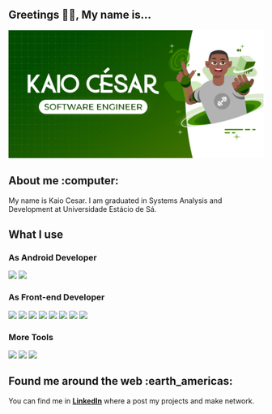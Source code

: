 <h2>Greetings 👋🏾, My name is...</h2>
<img src="/img_kaio.png" alt="My cool logo"/>
<h2>About me :computer:</h2>
<p>
My name is Kaio Cesar. I am graduated in Systems Analysis and Development at Universidade Estácio de Sá.
</p>

<h2>What I use</h2>
<h3>As Android Developer</h3>
<div>
    <img src="https://img.icons8.com/color/48/null/android-studio--v3.png"/>
    <img src="https://img.icons8.com/color/48/null/kotlin.png"/>
</div>
<h3>As Front-end Developer</h3>
<div>
    <img src="https://img.icons8.com/color/48/000000/html-5--v1.png"/>
        <img src="https://img.icons8.com/color/48/000000/css3.png"/>
    <img src="https://img.icons8.com/color/48/null/sass-avatar.png"/>
    <img src="https://img.icons8.com/color/48/000000/javascript--v1.png"/>
    <img src="https://img.icons8.com/fluency/48/000000/typescript--v1.png"/>
        <img src="https://img.icons8.com/color/48/000000/react-native.png"/>
        <img src="https://img.icons8.com/external-tal-revivo-shadow-tal-revivo/48/000000/external-jest-can-collect-code-coverage-information-from-entire-projects-logo-shadow-tal-revivo.png"/>
    <img src="https://img.icons8.com/color/48/null/graphql.png"/>
</div>

<h3>More Tools</h3>
<div>
    <img src="https://img.icons8.com/color/48/000000/webpack.png"/>
    <img src="https://img.icons8.com/color/48/000000/docker.png"/>
    <img src="https://img.icons8.com/color/48/null/firebase.png"/>
</div>

<h2>Found me around the web :earth_americas:</h2>
<p>
You can find me in <a href="https://www.linkedin.com/in/kaioribeiro/"><b>LinkedIn</b></a> where a post my projects and make network.
</p>

